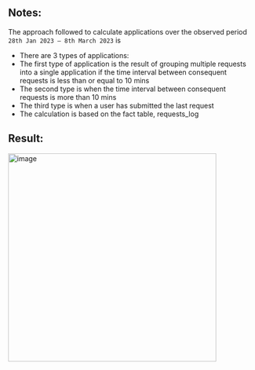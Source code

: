## Notes: ##

The approach followed to calculate applications over the observed period ```28th Jan 2023 – 8th March 2023``` is

*	There are 3 types of applications:
 *	The first type of application is the result of grouping multiple requests into a single application if the time interval between consequent requests is less than or equal to 10 mins
 *	The second type is when the time interval between consequent requests is more than 10 mins
 *	The third type is when a user has submitted the last request 
*	The calculation is based on the fact table, requests_log


## Result: ##

<img width="424" alt="image" src="https://github.com/sanski96yadav/finn/assets/175153827/0514a4ac-23cd-41a5-9994-90dde1582041">

